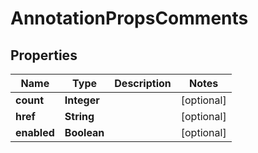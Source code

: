 

# AnnotationPropsComments


## Properties

| Name | Type | Description | Notes |
|------------ | ------------- | ------------- | -------------|
|**count** | **Integer** |  |  [optional] |
|**href** | **String** |  |  [optional] |
|**enabled** | **Boolean** |  |  [optional] |



